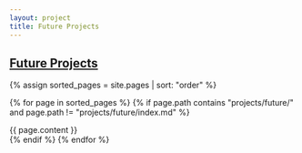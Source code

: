 ```yaml
---
layout: project
title: Future Projects
---
```


## <a href="/projects/future/">Future Projects</a>

<div markdown="0">

{% assign sorted_pages = site.pages | sort: "order" %}

{% for page in sorted_pages %}
  {% if page.path contains "projects/future/" and page.path != "projects/future/index.md" %}
    <div class="card">
        <div class="card-body">
            {{ page.content }}
        </div>
    </div>
  {% endif %}
{% endfor %}

</div>